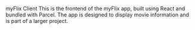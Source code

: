 myFlix Client
This is the frontend of the myFlix app, built using React and bundled with Parcel. The app is designed to display movie information and is part of a larger project.
